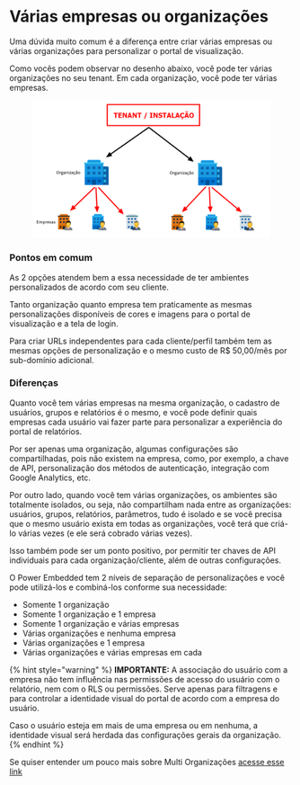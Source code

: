 # Várias empresas ou organizações

Uma dúvida muito comum é a diferença entre criar várias empresas ou várias organizações para personalizar o portal de visualização.

Como vocês podem observar no desenho abaixo, você pode ter várias organizações no seu tenant. Em cada organização, você pode ter várias empresas.

<figure><img src="../../.gitbook/assets/image (105).png" alt=""><figcaption></figcaption></figure>



### Pontos em comum

As 2 opções atendem bem a essa necessidade de ter ambientes personalizados de acordo com seu cliente.

Tanto organização quanto empresa tem praticamente as mesmas personalizações disponíveis de cores e imagens para o portal de visualização e a tela de login.

Para criar URLs independentes para cada cliente/perfil também tem as mesmas opções de personalização e o mesmo custo de R$ 50,00/mês por sub-domínio adicional.



### Diferenças

Quanto você tem várias empresas na mesma organização, o cadastro de usuários, grupos e relatórios é o mesmo, e você pode definir quais empresas cada usuário vai fazer parte para personalizar a experiência do portal de relatórios.

Por ser apenas uma organização, algumas configurações são compartilhadas, pois não existem na empresa, como, por exemplo, a chave de API, personalização dos métodos de autenticação, integração com Google Analytics, etc.

Por outro lado, quando você tem várias organizações, os ambientes são totalmente isolados, ou seja, não compartilham nada entre as organizações: usuários, grupos, relatórios, parâmetros, tudo é isolado e se você precisa que o mesmo usuário exista em todas as organizações, você terá que criá-lo várias vezes (e ele será cobrado várias vezes).

Isso também pode ser um ponto positivo, por permitir ter chaves de API individuais para cada organização/cliente, além de outras configurações.



O Power Embedded tem 2 níveis de separação de personalizações e você pode utilizá-los e combiná-los conforme sua necessidade:

* Somente 1 organização
* Somente 1 organização e 1 empresa
* Somente 1 organização e várias empresas
* Várias organizações e nenhuma empresa
* Várias organizações e 1 empresa
* Várias organizações e várias empresas em cada



{% hint style="warning" %}
**IMPORTANTE:** A associação do usuário com a empresa não tem influência nas permissões de acesso do usuário com o relatório, nem com o RLS ou permissões. Serve apenas para filtragens e para controlar a identidade visual do portal de acordo com a empresa do usuário.

Caso o usuário esteja em mais de uma empresa ou em nenhuma, a identidade visual será herdada das configurações gerais da organização.
{% endhint %}

Se quiser entender um pouco mais sobre Multi Organizações [acesse esse link](https://docs.powerembedded.com.br/portal-de-administracao/empresas/varias-empresas-ou-organizacoes)
